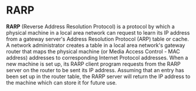 # RARP

**RARP** \(Reverse Address Resolution Protocol\) is a protocol by which a physical machine in a local area network can request to learn its IP address from a gateway server's Address Resolution Protocol \(ARP\) table or cache. A network administrator creates a table in a local area network's gateway router that maps the physical machine \(or Media Access Control - MAC address\) addresses to corresponding Internet Protocol addresses. When a new machine is set up, its RARP client program requests from the RARP server on the router to be sent its IP address. Assuming that an entry has been set up in the router table, the RARP server will return the IP address to the machine which can store it for future use.

